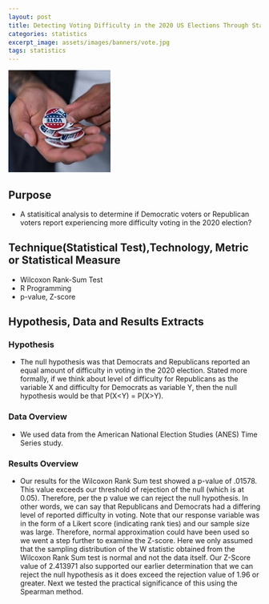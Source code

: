 ```yaml
---
layout: post
title: Detecting Voting Difficulty in the 2020 US Elections Through Statistical Analysis
categories: statistics
excerpt_image: assets/images/banners/vote.jpg
tags: statistics
---
```

![mike](/assets/images/banners/vote.jpg)

## Purpose
- A statisitical analysis to determine if Democratic voters or Republican voters report experiencing more difficulty voting in the 2020 election?
  
## Technique(Statistical Test),Technology, Metric or Statistical Measure
  - Wilcoxon Rank-Sum Test
  - R Programming
  - p-value, Z-score

## Hypothesis, Data and Results Extracts

### Hypothesis
- The null hypothesis was that Democrats and Republicans reported an equal amount of difficulty in voting in
the 2020 election. Stated more formally, if we think about level of difficulty for Republicans as the variable X
and difficulty for Democrats as variable Y, then the null hypothesis would be that P(X<Y) = P(X>Y).

### Data Overview
  - We used data from the American National Election Studies (ANES) Time Series study.
    
### Results Overview
  - Our results for the Wilcoxon Rank Sum test showed a p-value of .01578. This value exceeds our threshold of
rejection of the null (which is at 0.05). Therefore, per the p value we can reject the null hypothesis. In other
words, we can say that Republicans and Democrats had a differing level of reported difficulty in voting. Note
that our response variable was in the form of a Likert score (indicating rank ties) and our sample size was
large. Therefore, normal approximation could have been used so we went a step further to examine the
Z-score. Here we only assumed that the sampling distribution of the W statistic obtained from the Wilcoxon
Rank Sum test is normal and not the data itself.
Our Z-Score value of 2.413971 also supported our earlier determination that we can reject the null hypothesis
as it does exceed the rejection value of 1.96 or greater. Next we tested the practical significance of this using
the Spearman method.
